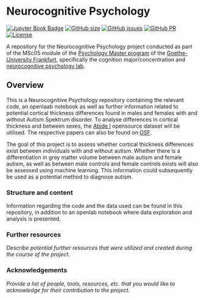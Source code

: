 # Neurocognitive Psychology

[![Jupyter Book Badge](https://jupyterbook.org/badge.svg)](http://www.peerherholz.github.io/MSc05_template_repository/)
[![GitHub size](https://img.shields.io/github/repo-size/PeerHerholz/MSc05_template_repository)](https://github.com/repronim/OHBMEducation-2022/archive/master.zip)
[![GitHub issues](https://img.shields.io/github/issues/PeerHerholz/MSc05_template_repository?style=plastic)](https://github.com/PeerHerholz/MSc05_template_repository/issues)
[![GitHub PR](https://img.shields.io/github/issues-pr/PeerHerholz/MSc05_template_repository)](https://github.com/PeerHerholz/MSc05_template_repository/pulls)
[![License](https://img.shields.io/github/license/PeerHerholz/MSc05_template_repository)](https://github.com/PeerHerholz/MSc05_template_repository)

A repository for the Neurocognitive Psychology project conducted as part of the MSc05 module of the [Psychology Master program](https://www.psychologie.uni-frankfurt.de/48331594/Willkommen_auf_den_Seiten_des_Instituts_f%C3%BCr_Psychologie?legacy_request=1) of the [Goethe-University Frankfurt](https://www.uni-frankfurt.de/de?), specifically the cognition major/concentration and [neurocognitive psychology lab](http://www.fiebachlab.org/).

## Overview

This is a Neurocognitive Psychology repository containing the relevant code, an openlaab notebook as well as further information related to potential cortical thickness differences found in males and females with and without Autism Spektrum disorder. To analyse differences in cortical thickness and between sexes, the [Abide I](http://fcon_1000.projects.nitrc.org/indi/abide/abide_I.html) opensource dataset will be utilised. The respective papers can also be found on [OSF](https://osf.io/fnwd5/). 

The goal of this project is to assess whether cortical thickness differences exist between individuals with and without autism. Whether there is a differentiation in grey matter volume between male autism and female autism, as well as between male controls and female controls exists will also be assessed using machine learning. This information could subsequently be used as a potential method to diagnose autism. 

### Structure and content

Information regarding the code and the data used can be found in this repository, in addition to an openlab notebook where data exploration and analysis is presented. 

### Further resources

*Describe potential further resources that were utilized and created during the course of the project.*

### Acknowledgements

*Provide a list of people, tools, resources, etc. that you would like to acknowledge for their contribution to the project.*



